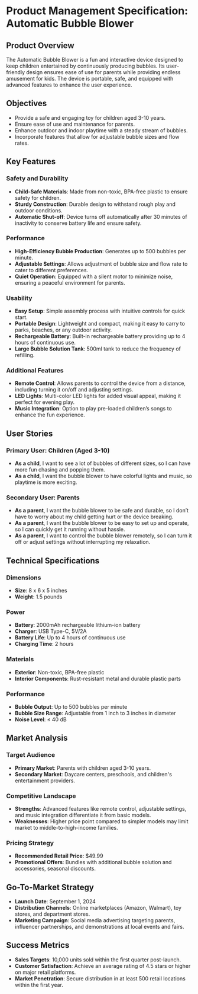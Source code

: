 # Product Management Specification: Automatic Bubble Blower

## Product Overview
The Automatic Bubble Blower is a fun and interactive device designed to keep children entertained by continuously producing bubbles. Its user-friendly design ensures ease of use for parents while providing endless amusement for kids. The device is portable, safe, and equipped with advanced features to enhance the user experience.

## Objectives
- Provide a safe and engaging toy for children aged 3-10 years.
- Ensure ease of use and maintenance for parents.
- Enhance outdoor and indoor playtime with a steady stream of bubbles.
- Incorporate features that allow for adjustable bubble sizes and flow rates.

## Key Features

### Safety and Durability
- **Child-Safe Materials**: Made from non-toxic, BPA-free plastic to ensure safety for children.
- **Sturdy Construction**: Durable design to withstand rough play and outdoor conditions.
- **Automatic Shut-off**: Device turns off automatically after 30 minutes of inactivity to conserve battery life and ensure safety.

### Performance
- **High-Efficiency Bubble Production**: Generates up to 500 bubbles per minute.
- **Adjustable Settings**: Allows adjustment of bubble size and flow rate to cater to different preferences.
- **Quiet Operation**: Equipped with a silent motor to minimize noise, ensuring a peaceful environment for parents.

### Usability
- **Easy Setup**: Simple assembly process with intuitive controls for quick start.
- **Portable Design**: Lightweight and compact, making it easy to carry to parks, beaches, or any outdoor activity.
- **Rechargeable Battery**: Built-in rechargeable battery providing up to 4 hours of continuous use.
- **Large Bubble Solution Tank**: 500ml tank to reduce the frequency of refilling.

### Additional Features
- **Remote Control**: Allows parents to control the device from a distance, including turning it on/off and adjusting settings.
- **LED Lights**: Multi-color LED lights for added visual appeal, making it perfect for evening play.
- **Music Integration**: Option to play pre-loaded children’s songs to enhance the fun experience.

## User Stories

### Primary User: Children (Aged 3-10)
- **As a child**, I want to see a lot of bubbles of different sizes, so I can have more fun chasing and popping them.
- **As a child**, I want the bubble blower to have colorful lights and music, so playtime is more exciting.

### Secondary User: Parents
- **As a parent**, I want the bubble blower to be safe and durable, so I don’t have to worry about my child getting hurt or the device breaking.
- **As a parent**, I want the bubble blower to be easy to set up and operate, so I can quickly get it running without hassle.
- **As a parent**, I want to control the bubble blower remotely, so I can turn it off or adjust settings without interrupting my relaxation.

## Technical Specifications

### Dimensions
- **Size**: 8 x 6 x 5 inches
- **Weight**: 1.5 pounds

### Power
- **Battery**: 2000mAh rechargeable lithium-ion battery
- **Charger**: USB Type-C, 5V/2A
- **Battery Life**: Up to 4 hours of continuous use
- **Charging Time**: 2 hours

### Materials
- **Exterior**: Non-toxic, BPA-free plastic
- **Interior Components**: Rust-resistant metal and durable plastic parts

### Performance
- **Bubble Output**: Up to 500 bubbles per minute
- **Bubble Size Range**: Adjustable from 1 inch to 3 inches in diameter
- **Noise Level**: ≤ 40 dB

## Market Analysis

### Target Audience
- **Primary Market**: Parents with children aged 3-10 years.
- **Secondary Market**: Daycare centers, preschools, and children's entertainment providers.

### Competitive Landscape
- **Strengths**: Advanced features like remote control, adjustable settings, and music integration differentiate it from basic models.
- **Weaknesses**: Higher price point compared to simpler models may limit market to middle-to-high-income families.

### Pricing Strategy
- **Recommended Retail Price**: $49.99
- **Promotional Offers**: Bundles with additional bubble solution and accessories, seasonal discounts.

## Go-To-Market Strategy
- **Launch Date**: September 1, 2024
- **Distribution Channels**: Online marketplaces (Amazon, Walmart), toy stores, and department stores.
- **Marketing Campaign**: Social media advertising targeting parents, influencer partnerships, and demonstrations at local events and fairs.

## Success Metrics
- **Sales Targets**: 10,000 units sold within the first quarter post-launch.
- **Customer Satisfaction**: Achieve an average rating of 4.5 stars or higher on major retail platforms.
- **Market Penetration**: Secure distribution in at least 500 retail locations within the first year.